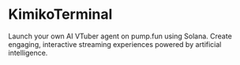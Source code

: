 # KimikoTerminal
Launch your own AI VTuber agent on pump.fun using Solana. Create engaging, interactive streaming experiences powered by artificial intelligence.
